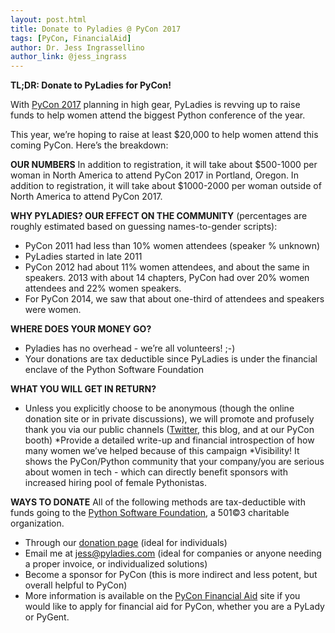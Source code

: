 ```yaml
---
layout: post.html
title: Donate to Pyladies @ PyCon 2017
tags: [PyCon, FinancialAid]
author: Dr. Jess Ingrassellino
author_link: @jess_ingrass
---
```


__TL;DR: Donate to PyLadies for PyCon!__

With [PyCon 2017](https://us.pycon.org/2017/) planning in high gear, PyLadies is revving up to raise funds to help women attend the biggest Python conference of the year.

This year, we’re hoping to raise at least $20,000 to help women attend this coming PyCon. Here’s the breakdown:

__OUR NUMBERS__
In addition to registration, it will take about $500-1000 per woman in North America to attend PyCon 2017 in Portland, Oregon.
In addition to registration, it will take about $1000-2000 per woman outside of North America to attend PyCon 2017.

__WHY PYLADIES? OUR EFFECT ON THE COMMUNITY__
(percentages are roughly estimated based on guessing names-to-gender scripts):
* PyCon 2011 had less than 10% women attendees (speaker % unknown)
* PyLadies started in late 2011
* PyCon 2012 had about 11% women attendees, and about the same in speakers. 2013 with about 14 chapters, PyCon had over 20% women attendees and 22% women speakers.
* For PyCon 2014, we saw that about one-third of attendees and speakers were women.

__WHERE DOES YOUR MONEY GO?__
* Pyladies has no overhead - we’re all volunteers! ;-)
* Your donations are tax deductible since PyLadies is under the financial enclave of the Python Software Foundation

__WHAT YOU WILL GET IN RETURN?__
* Unless you explicitly choose to be anonymous (though the online donation site or in private discussions), we will promote and profusely thank you via our public channels ([Twitter](https://twitter.com/pyladies), this blog, and at our PyCon booth)
*Provide a detailed write-up and financial introspection of how many women we’ve helped because of this campaign
*Visibility! It shows the PyCon/Python community that your company/you are serious about women in tech - which can directly benefit sponsors with increased hiring pool of female Pythonistas.

__WAYS TO DONATE__
All of the following methods are tax-deductible with funds going to the [Python Software Foundation](https://www.python.org/psf-landing/), a 501©3 charitable organization.

* Through our [donation page](https://psfmember.org/civicrm/contribute/transact?reset=1&id=6) (ideal for individuals)
* Email me at jess@pyladies.com (ideal for companies or anyone needing a proper invoice, or individualized solutions)
* Become a sponsor for PyCon (this is more indirect and less potent, but overall helpful to PyCon)
* More information is available on the [PyCon Financial Aid](https://us.pycon.org/2017/financial-assistance/) site if you would like to apply for financial aid for PyCon, whether you are a PyLady or PyGent.


   